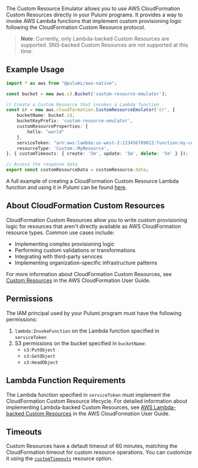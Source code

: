 The Custom Resource Emulator allows you to use AWS CloudFormation Custom Resources directly in your Pulumi programs. It provides a way to invoke AWS Lambda functions that implement custom provisioning logic following the CloudFormation Custom Resource protocol.

> **Note**: Currently, only Lambda-backed Custom Resources are supported. SNS-backed Custom Resources are not supported at this time.

## Example Usage

```typescript
import * as aws from "@pulumi/aws-native";

const bucket = new aws.s3.Bucket('custom-resource-emulator');

// Create a Custom Resource that invokes a Lambda function
const cr = new aws.cloudformation.CustomResourceEmulator('cr', {
    bucketName: bucket.id,
    bucketKeyPrefix: 'custom-resource-emulator',
    customResourceProperties: {
        hello: "world"
    },
    serviceToken: "arn:aws:lambda:us-west-2:123456789012:function:my-custom-resource",
    resourceType: 'Custom::MyResource',
}, { customTimeouts: { create: '5m', update: '5m', delete: '5m' } });

// Access the response data
export const customResourceData = customResource.data;
```

A full example of creating a CloudFormation Custom Resource Lambda function and using it in Pulumi can be found [here](https://github.com/pulumi/pulumi-aws-native/tree/master/examples/cfn-custom-resource).

## About CloudFormation Custom Resources

CloudFormation Custom Resources allow you to write custom provisioning logic for resources that aren't directly available as AWS CloudFormation resource types. Common use cases include:

- Implementing complex provisioning logic
- Performing custom validations or transformations
- Integrating with third-party services
- Implementing organization-specific infrastructure patterns

For more information about CloudFormation Custom Resources, see [Custom Resources](https://docs.aws.amazon.com/AWSCloudFormation/latest/UserGuide/template-custom-resources.html) in the AWS CloudFormation User Guide.

## Permissions

The IAM principal used by your Pulumi program must have the following permissions:

1. `lambda:InvokeFunction` on the Lambda function specified in `serviceToken`
2. S3 permissions on the bucket specified in `bucketName`:
   - `s3:PutObject`
   - `s3:GetObject`
   - `s3:HeadObject`

## Lambda Function Requirements

The Lambda function specified in `serviceToken` must implement the CloudFormation Custom Resource lifecycle.
For detailed information about implementing Lambda-backed Custom Resources, see [AWS Lambda-backed Custom Resources](https://docs.aws.amazon.com/AWSCloudFormation/latest/UserGuide/template-custom-resources-lambda.html) in the AWS CloudFormation User Guide.

## Timeouts

Custom Resources have a default timeout of 60 minutes, matching the CloudFormation timeout for custom resource operations. You can customize it using the [`customTimeouts`](https://www.pulumi.com/docs/iac/concepts/options/customtimeouts/) resource option.
